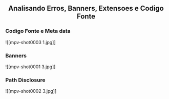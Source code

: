 <h2 align="center">Analisando Erros, Banners, Extensoes e Codigo Fonte</h2>

<h3> Codigo Fonte e Meta data </h3>



![[mpv-shot0003 1.jpg]]
<h3> Banners </h3>

![[mpv-shot0001 3.jpg]]

<h3> Path Disclosure </h3>

![[mpv-shot0002 3.jpg]]